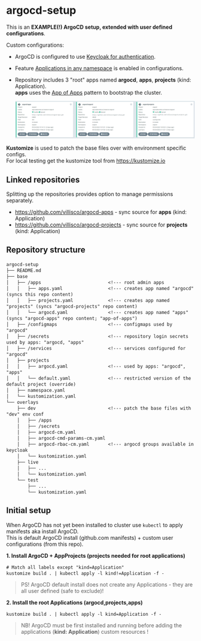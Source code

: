 # argocd-setup

This is an __EXAMPLE(!) ArgoCD setup, extended with user defined configurations__.

Custom configurations:

- ArgoCD is configured to use [Keycloak for authentication](https://argo-cd.readthedocs.io/en/stable/operator-manual/user-management/keycloak).
- Feature [Applications in any namespace](https://argo-cd.readthedocs.io/en/stable/operator-manual/app-any-namespace) is enabled in configurations.
- Repository includes 3 "root" apps named __argocd__, __apps__, __projects__ (kind: Application).\
  __apps__ uses the [App of Apps](https://argo-cd.readthedocs.io/en/stable/operator-manual/cluster-bootstrapping) pattern to bootstrap the cluster.

  ![argocd](./argocd_root_apps.png)

__Kustomize__ is used to patch the base files over with environment specific configs.\
For local testing get the kustomize tool from https://kustomize.io

## Linked repositories

Splitting up the repositories provides option to manage permissions separately.

- https://github.com/villisco/argocd-apps - sync source for __apps__ (kind: Application)
- https://github.com/villisco/argocd-projects - sync source for __projects__ (kind: Application)

## Repository structure

```
argocd-setup
├── README.md
├── base
│   ├── /apps                         <!--- root admin apps
│   │   ├── apps.yaml                 <!--- creates app named "argocd" (syncs this repo content)
│   │   ├── projects.yaml             <!--- creates app named "projects" (syncs "argocd-projects" repo content)
│   │   └── argocd.yaml               <!--- creates app named "apps" (syncs "argocd-apps" repo content; "app-of-apps")
│   ├── /configmaps                   <!--- configmaps used by "argocd"
│   ├── /secrets                      <!--- repository login secrets used by apps: "argocd, "apps"
│   ├── /services                     <!--- services configured for "argocd"
│   ├── projects                    
│   │   ├── argocd.yaml               <!--- used by apps: "argocd", "apps"
│   │   └── default.yaml              <!--- restricted version of the default project (override)
│   ├── namespace.yaml
│   └── kustomization.yaml
└── overlays                          
    ├── dev                           <!--- patch the base files with "dev" env conf
    │   ├── /apps
    │   ├── /secrets
    │   ├── argocd-cm.yaml
    │   ├── argocd-cmd-params-cm.yaml
    │   ├── argocd-rbac-cm.yaml       <!--- argocd groups available in keycloak
    │   └── kustomization.yaml
    ├── live
    │   ├── ...
    │   └── kustomization.yaml
    └── test
        ├── ...
        └── kustomization.yaml
```

## Initial setup

When ArgoCD has not yet been installed to cluster use `kubectl` to apply manifests aka install ArgoCD.\
This is default ArgoCD install (github.com manifests) + custom user configurations (from this repo).

__1. Install ArgoCD + AppProjects (projects needed for root applications)__
```
# Match all labels except "kind=Application"
kustomize build . | kubectl apply -l kind!=Application -f -
```

> PS! ArgoCD default install does not create any Applications - they are all user defined (safe to exclude)!

__2. Install the root Applications (argocd,projects,apps)__
```
kustomize build . | kubectl apply -l kind=Application -f -
```

> NB! ArgoCD must be first installed and running before adding the applications (__kind: Application__) custom resources !
